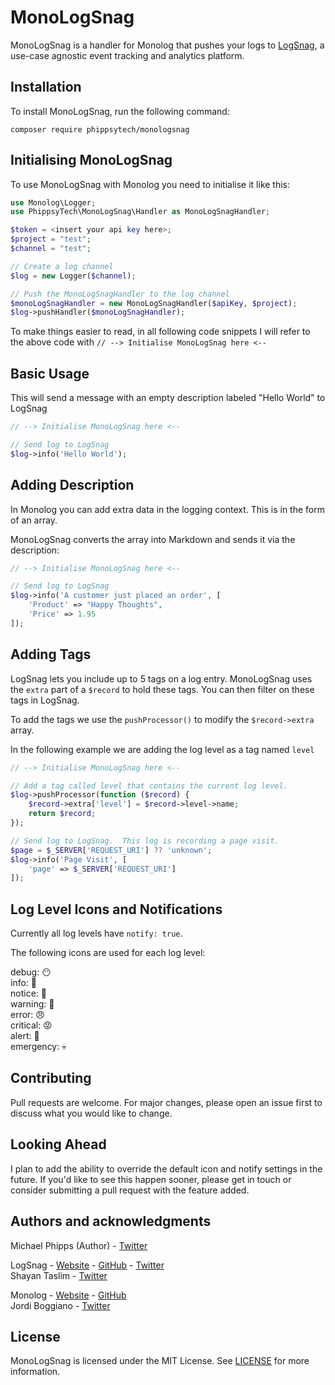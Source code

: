 # MonoLogSnag

MonoLogSnag is a handler for Monolog that pushes your logs to [LogSnag](https://logsnag.com), a use-case agnostic event tracking and analytics platform.

## Installation

To install MonoLogSnag, run the following command:

```
composer require phippsytech/monologsnag
```

## Initialising MonoLogSnag

To use MonoLogSnag with Monolog you need to initialise it like this:

```php
use Monolog\Logger;
use PhippsyTech\MonoLogSnag\Handler as MonoLogSnagHandler;

$token = <insert your api key here>;
$project = "test";
$channel = "test";

// Create a log channel
$log = new Logger($channel);

// Push the MonoLogSnagHandler to the log channel
$monoLogSnagHandler = new MonoLogSnagHandler($apiKey, $project);
$log->pushHandler($monoLogSnagHandler);
```

To make things easier to read, in all following code snippets I will refer to the above code with `// --> Initialise MonoLogSnag here <--` 

## Basic Usage

This will send a message with an empty description labeled "Hello World" to LogSnag

```php
// --> Initialise MonoLogSnag here <--

// Send log to LogSnag
$log->info('Hello World');

```

## Adding Description

In Monolog you can add extra data in the logging context.  This is in the form of an array.

MonoLogSnag converts the array into Markdown and sends it via the description:

```php
// --> Initialise MonoLogSnag here <--

// Send log to LogSnag
$log->info('A customer just placed an order', [
    'Product' => "Happy Thoughts",
    'Price' => 1.95
]);
```

## Adding Tags

LogSnag lets you include up to 5 tags on a log entry.  MonoLogSnag uses the `extra` part of a `$record` to hold these tags.  You can then filter on these tags in LogSnag.

To add the tags we use the `pushProcessor()` to modify the `$record->extra` array.

In the following example we are adding the log level as a tag named `level`

```php
// --> Initialise MonoLogSnag here <--

// Add a tag called level that contains the current log level.
$log->pushProcessor(function ($record) {
    $record->extra['level'] = $record->level->name; 
    return $record;
});

// Send log to LogSnag.  This log is recording a page visit.
$page = $_SERVER['REQUEST_URI'] ?? 'unknown';
$log->info('Page Visit', [
    'page' => $_SERVER['REQUEST_URI']
]);

```


## Log Level Icons and Notifications

Currently all log levels have `notify: true`.  

The following icons are used for each log level:

debug: 😶<br>
info: 🙂<br>
notice: 🤔<br>
warning: 🧐<br>
error: 😠<br>
critical: 😡<br>
alert: 🤬<br>
emergency: 💀<br>

## Contributing

Pull requests are welcome. For major changes, please open an issue first to discuss what you would like to change.

## Looking Ahead

I plan to add the ability to override the default icon and notify settings in the future. If you'd like to see this happen sooner, please get in touch or consider submitting a pull request with the feature added.

## Authors and acknowledgments

Michael Phipps (Author) - [Twitter](https://twitter.com/PhippsyTech)

LogSnag - [Website](https://logsnag.com) - [GitHub](https://github.com/LogSnag) - [Twitter](https://twitter.com/LogSnag)<br>
Shayan Taslim - [Twitter](https://twitter.com/ImSh4yy)

Monolog - [Website](https://seldaek.github.io/monolog/) - [GitHub](https://github.com/Seldaek/monolog)<br>
Jordi Boggiano - [Twitter](http://twitter.com/seldaek)

## License
MonoLogSnag is licensed under the MIT License. See [LICENSE](https://github.com/phippsytech/monologsnag/LICENSE) for more information.

